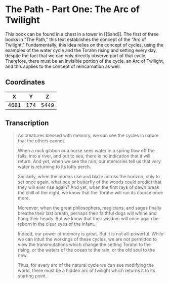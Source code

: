  

# The Path - Part One: The Arc of Twilight

This book can be found in a chest in a tower in [[Sahd]]. The first of three books in "The Path," this text establishes the concept of the "Arc of Twilight." Fundamentally, this idea relies on the concept of cycles, using the examples of the water cycle and the Torahn rising and setting every day, despite the fact that we can only directly observe part of that cycle. Therefore, there must be an invisible portion of the cycle, an Arc of Twilight, and this applies to the concept of reincarnation as well.

## Coordinates
| **X** | **Y** | **Z** |
| :---: | :---: | :---: |
| 4681  |  174  | 5449  |

## Transcription
> As creatures blessed with memory, we can see the cycles in nature that the others cannot.
>
> When a rock gibbon or a horse sees water in a spring flow off the falls, into a river, and out to sea, there is no indication that it will return. And yet, when we see the rain, our memories tell us that very water is returning to its lofty perch.
>
> Similarly, when the moons rise and blaze across the horizon, only to set once again, what bee or butterfly of the woods could predict that they will ever rise again? And yet, when the first rays of dawn break the chill of the night, we know that the Torahn will run its course once more.
>
> Moreover, when the great philosophers, magicians, and sages finally breathe their last breath, perhaps their faithful dogs will whine and hang their heads. But we know that their wisdom will once again be reborn in the clear eyes of the infant.
>
> Indeed, our power of memory is great. But it is not all-powerful. While we can intuit the workings of these cycles, we are not permitted to view the transmutations which change the setting Torahn to the rising, or the waters of the ocean to the rain, or the old soul to the new.
>
> Thus, for every arc of the natural cycle we can see modifying the world, there must be a hidden arc of twilight which returns it to its starting point.

